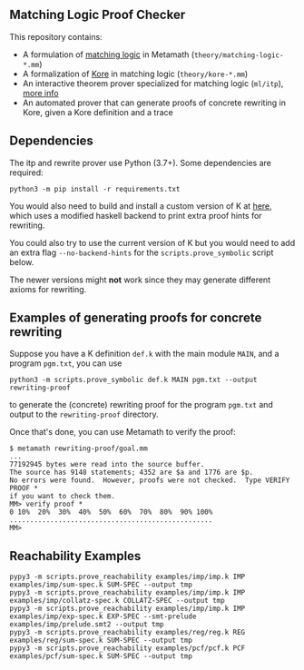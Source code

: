 Matching Logic Proof Checker
----------------------------

This repository contains:

-   A formulation of [matching logic](http://www.matching-logic.org/) in Metamath
    (`theory/matching-logic-*.mm`)
-   A formalization of [Kore](https://github.com/kframework/kore) in matching logic (`theory/kore-*.mm`)
-   An interactive theorem prover specialized for matching logic (`ml/itp`), [more info](ml/itp)
-   An automated prover that can generate proofs of concrete rewriting in Kore,
    given a Kore definition and a trace

Dependencies
------------

The itp and rewrite prover use Python (3.7+). Some dependencies are required:

    python3 -m pip install -r requirements.txt

You would also need to build and install a custom version of K at [here](https://github.com/rod-lin/k/tree/matching-logic-proof-checker),
which uses a modified haskell backend to print extra proof hints for rewriting.

You could also try to use the current version of K but
you would need to add an extra flag `--no-backend-hints` for the `scripts.prove_symbolic`
script below.

The newer versions might **not** work since they may generate different axioms for rewriting.

Examples of generating proofs for concrete rewriting
----------------------------------------------------

Suppose you have a K definition `def.k` with the main module `MAIN`, and a
program `pgm.txt`, you can use

    python3 -m scripts.prove_symbolic def.k MAIN pgm.txt --output rewriting-proof

to generate the (concrete) rewriting proof for the program `pgm.txt` and output
to the `rewriting-proof` directory.

Once that's done, you can use Metamath to verify the proof:

    $ metamath rewriting-proof/goal.mm
    ...
    77192945 bytes were read into the source buffer.
    The source has 9148 statements; 4352 are $a and 1776 are $p.
    No errors were found.  However, proofs were not checked.  Type VERIFY PROOF *
    if you want to check them.
    MM> verify proof *
    0 10%  20%  30%  40%  50%  60%  70%  80%  90% 100%
    ..................................................
    MM>


Reachability Examples
---

```
pypy3 -m scripts.prove_reachability examples/imp/imp.k IMP examples/imp/sum-spec.k SUM-SPEC --output tmp
pypy3 -m scripts.prove_reachability examples/imp/imp.k IMP examples/imp/collatz-spec.k COLLATZ-SPEC --output tmp
pypy3 -m scripts.prove_reachability examples/imp/imp.k IMP examples/imp/exp-spec.k EXP-SPEC --smt-prelude examples/imp/prelude.smt2 --output tmp
pypy3 -m scripts.prove_reachability examples/reg/reg.k REG examples/reg/sum-spec.k SUM-SPEC --output tmp
pypy3 -m scripts.prove_reachability examples/pcf/pcf.k PCF examples/pcf/sum-spec.k SUM-SPEC --output tmp
```
